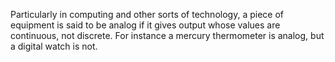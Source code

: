 Particularly in computing and other sorts of technology, a piece of
equipment is said to be analog if it gives output whose values are
continuous, not discrete. For instance a mercury thermometer is analog,
but a digital watch is not.
